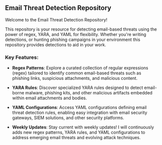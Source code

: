 ## Email Threat Detection Repository

Welcome to the Email Threat Detection Repository! 

This repository is your resource for detecting email-based threats using the power of regex, YARA, and YAML for flexibility. Whether you're writing detections, or hunting phishing campaigns in your environment this repository provides detections to aid in your work.

### Key Features:
- **Regex Patterns**: Explore a curated collection of regular expressions (regex) tailored to identify common email-based threats such as phishing links, suspicious attachments, and malicious content.
  
- **YARA Rules**: Discover specialized YARA rules designed to detect email-borne malware, phishing kits, and other malicious artifacts embedded within email attachments and bodies.
  
- **YAML Configurations**: Access YAML configurations defining email threat detection rules, enabling easy integration with email security gateways, SIEM solutions, and other security platforms.
  
- **Weekly Updates**: Stay current with weekly updates! I will continuously adds new regex patterns, YARA rules, and YAML configurations to address emerging email threats and evolving attack techniques.
  













